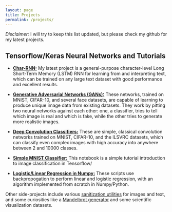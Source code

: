 ```yaml
---
layout: page
title: Projects
permalink: /projects/
---
```


*Disclaimer:* I will try to keep this list updated, but please check my github for my latest projects. 

## Tensorflow/Keras Neural Networks and Tutorials

* <a href="https://github.com/ja3067/char-rnn-tensorflow">**Char-RNN:**</a> My latest project is a general-purpose character-level Long Short-Term Memory (LSTM) RNN for learning from and interpreting text, which can be trained on any large text dataset with good performance and excellent results.

* <a href="">**Generative Adversarial Networks (GANs):**</a> These networks, trained on MNIST, CIFAR-10, and several face datasets, are capable of learning to produce unique image data from existing datasets. They work by pitting two neural networks against each other: one, a classifier, tries to tell which image is real and which is fake, while the other tries to generate more realistic images.

* <a href="">**Deep Convolution Classifiers:**</a> These are simple, classical convolution networks trained on MNIST, CIFAR-10, and the ILSVRC datasets, which can classify even complex images with high accuracy into anywhere between 2 and 10000 classes.

* <a href="">**Simple MNIST Classifier:**</a> This notebook is a simple tutorial introduction to image classification in Tensorflow/

* <a href="https://github.com/ja3067/gradient-descent">**Logistic/Linear Regression in Numpy:**</a> These scripts use backpropogation to perform linear and logistic regression, with an algorithm implemented from scratch in Numpy/Python.

Other side-projects include various <a href="https://github.com/ja3067/examples/blob/master/preprocessing.py">sanitization utilities</a> for images and text, and some curiosities like a <a href="https://github.com/ja3067/examples/blob/master/mandelbrot.py">Mandelbrot generator</a> and some scientific visualization datasets.
